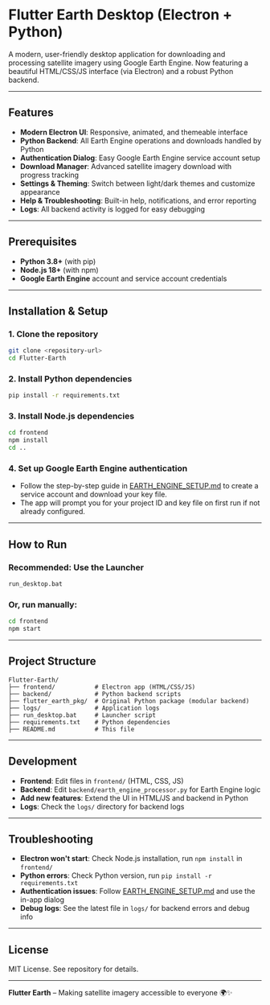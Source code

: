 # Flutter Earth Desktop (Electron + Python)

A modern, user-friendly desktop application for downloading and processing satellite imagery using Google Earth Engine. Now featuring a beautiful HTML/CSS/JS interface (via Electron) and a robust Python backend.

---

## Features
- **Modern Electron UI**: Responsive, animated, and themeable interface
- **Python Backend**: All Earth Engine operations and downloads handled by Python
- **Authentication Dialog**: Easy Google Earth Engine service account setup
- **Download Manager**: Advanced satellite imagery download with progress tracking
- **Settings & Theming**: Switch between light/dark themes and customize appearance
- **Help & Troubleshooting**: Built-in help, notifications, and error reporting
- **Logs**: All backend activity is logged for easy debugging

---

## Prerequisites
- **Python 3.8+** (with pip)
- **Node.js 18+** (with npm)
- **Google Earth Engine** account and service account credentials

---

## Installation & Setup

### 1. Clone the repository
```bash
git clone <repository-url>
cd Flutter-Earth
```

### 2. Install Python dependencies
```bash
pip install -r requirements.txt
```

### 3. Install Node.js dependencies
```bash
cd frontend
npm install
cd ..
```

### 4. Set up Google Earth Engine authentication
- Follow the step-by-step guide in [EARTH_ENGINE_SETUP.md](EARTH_ENGINE_SETUP.md) to create a service account and download your key file.
- The app will prompt you for your project ID and key file on first run if not already configured.

---

## How to Run

### Recommended: Use the Launcher
```bash
run_desktop.bat
```

### Or, run manually:
```bash
cd frontend
npm start
```

---

## Project Structure
```
Flutter-Earth/
├── frontend/           # Electron app (HTML/CSS/JS)
├── backend/            # Python backend scripts
├── flutter_earth_pkg/  # Original Python package (modular backend)
├── logs/               # Application logs
├── run_desktop.bat     # Launcher script
├── requirements.txt    # Python dependencies
├── README.md           # This file
```

---

## Development
- **Frontend**: Edit files in `frontend/` (HTML, CSS, JS)
- **Backend**: Edit `backend/earth_engine_processor.py` for Earth Engine logic
- **Add new features**: Extend the UI in HTML/JS and backend in Python
- **Logs**: Check the `logs/` directory for backend logs

---

## Troubleshooting
- **Electron won't start**: Check Node.js installation, run `npm install` in `frontend/`
- **Python errors**: Check Python version, run `pip install -r requirements.txt`
- **Authentication issues**: Follow [EARTH_ENGINE_SETUP.md](EARTH_ENGINE_SETUP.md) and use the in-app dialog
- **Debug logs**: See the latest file in `logs/` for backend errors and debug info

---

## License
MIT License. See repository for details.

---

**Flutter Earth** – Making satellite imagery accessible to everyone 🌍✨

